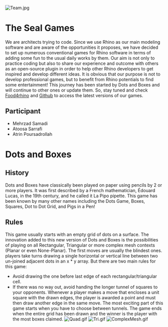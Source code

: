 ![Team.jpg](https://raw.githubusercontent.com/mahdiyargit/Seal/master/Team.jpg)
# The Seal Games
We are architects trying to code.
Since we use Rhino as our main modeling software and are aware of the opportunities it proposes, we have decided to set up numerous conventional games for Rhino software in terms of adding some fun to the usual daily works by them. Our aim is not only to practice coding but also to share our experience and outcome with others as an open-source plugin in order to help other Rhino developers to get inspired and develop different ideas. It is obvious that our purpose is not to develop professional games, but to benefit from Rhino potentials to find some entertainment!
This journey has been started by Dots and Boxes and will continue to other ones or update them. So, stay tuned and check [Food4rhino](https://www.food4rhino.com/en/app/seal) and [Github](https://github.com/mahdiyargit/Seal) to access the latest versions of our games.

## Participant ##
*	Mehrzad Samadi
*	Atoosa Sarrafi
*	Atrin Poursadrollah

# Dots and Boxes
## History
Dots and Boxes have classically been played on paper using pencils by 2 or more players. It was first described by a French mathematician, Édouard Lucas, in the 19th century, and he called it La Pipo pipette. This game has been known by many other names including the Dots Game, Boxes, Squares, Dot to Dot Grid, and Pigs in a Pen!
## Rules
This game usually starts with an empty grid of dots on a surface. The innovation added to this new version of Dots and Boxes is the possibilities of playing on all Rectangular, Triangular or more complex mesh contexts (Planar or even None-Planar). The first moves are usually the blindest ones. players take turns drawing a single horizontal or vertical line between two un-joined adjacent dots in an x * y array. 
But there are two main rules for this game:
* Avoid drawing the one before last edge of each rectangular/triangular cell.   
* If there was no way out, avoid handing the longer tunnel of squares to your opponents.
Whenever a player makes a move that encloses a unit square with the drawn edges, the player is awarded a point and must then draw another edge in the same move. The most exciting part of this game starts when you have to choose between tunnels. The game ends when the entire grid has been drawn and the winner is the player with the most boxes claimed.
![Quad.gif](https://raw.githubusercontent.com/mahdiyargit/Seal/master/Quad.gif)
![Tri.gif](https://raw.githubusercontent.com/mahdiyargit/Seal/master/Tri.gif)
![ComplexMesh.gif](https://raw.githubusercontent.com/mahdiyargit/Seal/master/ComplexMesh.gif)
